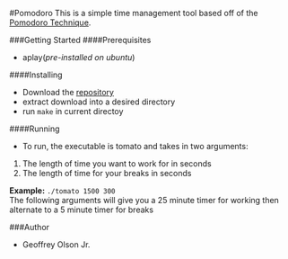 #Pomodoro
This is a simple time management tool based off of the [Pomodoro Technique](https://en.wikipedia.org/wiki/Pomodoro_Technique "Pomodoro Technique").

###Getting Started
####Prerequisites 
- aplay(*pre-installed on ubuntu*)

####Installing
  - Download the [repository](https://github.com/geoolson/PomodoroTimer/archive/master.zip "repository")
  - extract download into a desired directory
  - run `make` in current directoy

####Running
  - To run, the executable is tomato and takes in two arguments:
  1.  The length of time you want to work for in seconds
  2.   The length of time for your breaks in seconds

  **Example:**
  `./tomato 1500 300`  
  The following arguments will give you a 25 minute timer for working then alternate to a 5 minute timer for breaks

###Author
  - Geoffrey Olson Jr.
